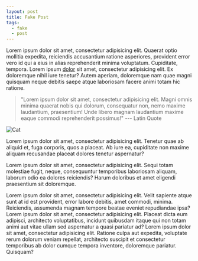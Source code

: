 ```yaml
---
layout: post
title: Fake Post
tags:
  - fake
  - post
---
```


Lorem ipsum dolor sit amet, consectetur adipisicing elit. Quaerat optio mollitia expedita, reiciendis accusantium ratione asperiores, provident error vero id qui a eius in alias reprehenderit minima voluptatum. Cupiditate, tempora. Lorem ipsum [dolor](https://jesseherrick.io) sit amet, consectetur adipisicing elit. Ex doloremque nihil iure tenetur? Autem aperiam, doloremque nam quae magni quisquam neque debitis saepe atque laboriosam facere animi totam hic ratione.

> "Lorem ipsum dolor sit amet, consectetur adipisicing elit. Magni omnis minima quaerat nobis qui dolorum, consequatur non, nemo maxime laudantium, praesentium! Unde libero magnam laudantium maxime eaque commodi reprehenderit possimus!" --- Latin Quote

![Cat](http://placekitten.com/600/500)

Lorem ipsum dolor sit amet, consectetur adipisicing elit. Tenetur quae ab aliquid et, fuga corporis, quos a placeat. Ab iure ea, cupiditate non maxime aliquam recusandae placeat dolores tenetur aspernatur?

Lorem ipsum dolor sit amet, consectetur adipisicing elit. Sequi totam molestiae fugit, neque, consequuntur temporibus laboriosam aliquam, laborum odio ea dolores reiciendis? Harum doloribus et amet eligendi praesentium sit doloremque.

Lorem ipsum dolor sit amet, consectetur adipisicing elit. Velit sapiente atque sunt at id est provident, error labore debitis, amet commodi, minima. Reiciendis, assumenda magnam tempore beatae eveniet repudiandae ipsa? Lorem ipsum dolor sit amet, consectetur adipisicing elit. Placeat dicta eum adipisci, architecto voluptatibus, incidunt quibusdam itaque qui non totam animi aut vitae ullam sed aspernatur a quasi pariatur ad? Lorem ipsum dolor sit amet, consectetur adipisicing elit. Ratione culpa aut expedita, voluptate rerum dolorum veniam repellat, architecto suscipit et consectetur temporibus ab dolor cumque tempora inventore, doloremque pariatur. Quisquam?